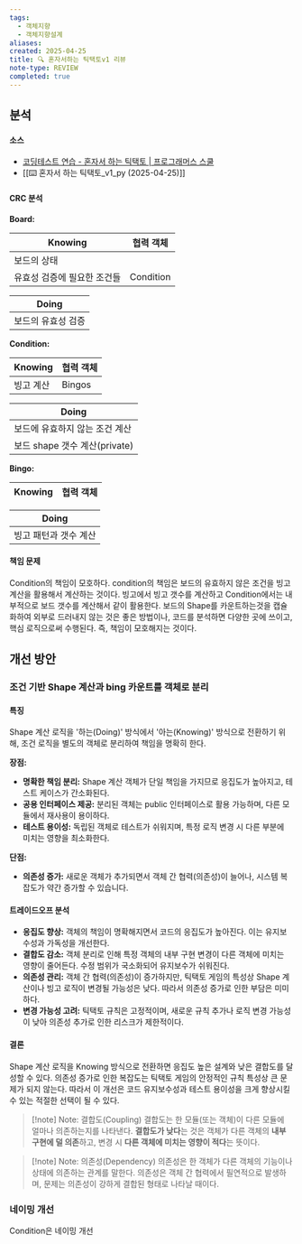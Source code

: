 ```yaml
---
tags:
  - 객체지향
  - 객체지향설계
aliases: 
created: 2025-04-25
title: 🔍 혼자서하는 틱택토v1 리뷰
note-type: REVIEW
completed: true
---
```



## 분석

#### 소스
- [코딩테스트 연습 - 혼자서 하는 틱택토 \| 프로그래머스 스쿨](https://school.programmers.co.kr/learn/courses/30/lessons/160585#)
- [[⌨️ 혼자서 하는 틱택토_v1_py (2025-04-25)]]

#### CRC 분석

**Board:**

| Knowing         | 협력 객체     |
| --------------- | --------- |
| 보드의 상태          |           |
| 유효성 검증에 필요한 조건들 | Condition |

| Doing      |
| ---------- |
| 보드의 유효성 검증 |

**Condition:**

| Knowing | 협력 객체  |
| ------- | ------ |
| 빙고 계산   | Bingos |

| Doing                   |
| ----------------------- |
| 보드에 유효하지 않는 조건 계산       |
| 보드 shape 갯수 계산(private) |

**Bingo:**

| Knowing      | 협력 객체 |
| ------------ | ----- |

| Doing        |
| ------------ |
| 빙고 패턴과 갯수 계산 |

#### 책임 문제

Condition의 책임이 모호하다. condition의 책임은 보드의 유효하지 않은 조건을 빙고 계산을 활용해서 계산하는 것이다. 빙고에서 빙고 갯수를 계산하고 Condition에서는 내부적으로 보드 갯수를 계산해서 같이 활용한다. 보드의 Shape를 카운트하는것을 캡슐화하여 외부로 드러내지 않는 것은 좋은 방법이나, 코드를 분석하면 다양한 곳에 쓰이고, 핵심 로직으로써 수행된다. 즉, 책임이 모호해지는 것이다. 

## 개선 방안

### 조건 기반 Shape 계산과 bing 카운트를 객체로 분리

#### 특징

Shape 계산 로직을 '하는(Doing)' 방식에서 '아는(Knowing)' 방식으로 전환하기 위해, 조건 로직을 별도의 객체로 분리하여 책임을 명확히 한다.

**장점:**
- **명확한 책임 분리:** Shape 계산 객체가 단일 책임을 가지므로 응집도가 높아지고, 테스트 케이스가 간소화된다.
- **공용 인터페이스 제공:** 분리된 객체는 public 인터페이스로 활용 가능하며, 다른 모듈에서 재사용이 용이하다.
- **테스트 용이성:** 독립된 객체로 테스트가 쉬워지며, 특정 로직 변경 시 다른 부분에 미치는 영향을 최소화한다.

**단점:**

- **의존성 증가:** 새로운 객체가 추가되면서 객체 간 협력(의존성)이 늘어나, 시스템 복잡도가 약간 증가할 수 있습니다.

#### 트레이드오프 분석

- **응집도 향상:** 객체의 책임이 명확해지면서 코드의 응집도가 높아진다. 이는 유지보수성과 가독성을 개선한다.
- **결합도 감소:** 객체 분리로 인해 특정 객체의 내부 구현 변경이 다른 객체에 미치는 영향이 줄어든다. 수정 범위가 국소화되어 유지보수가 쉬워진다.
- **의존성 관리:** 객체 간 협력(의존성)이 증가하지만, 틱택토 게임의 특성상 Shape 계산이나 빙고 로직이 변경될 가능성은 낮다. 따라서 의존성 증가로 인한 부담은 미미하다.
- **변경 가능성 고려:** 틱택토 규칙은 고정적이며, 새로운 규칙 추가나 로직 변경 가능성이 낮아 의존성 추가로 인한 리스크가 제한적이다.

#### 결론

Shape 계산 로직을 Knowing 방식으로 전환하면 응집도 높은 설계와 낮은 결합도를 달성할 수 있다. 의존성 증가로 인한 복잡도는 틱택토 게임의 안정적인 규칙 특성상 큰 문제가 되지 않는다. 따라서 이 개선은 코드 유지보수성과 테스트 용이성을 크게 향상시킬 수 있는 적절한 선택이 될 수 있다.

>[!note] Note: 결합도(Coupling)
>결합도는 한 모듈(또는 객체)이 다른 모듈에 얼마나 의존하는지를 나타낸다. **결합도가 낮다**는 것은 객체가 다른 객체의 **내부 구현에 덜 의존**하고, 변경 시 **다른 객체에 미치는 영향이 적다**는 뜻이다.
>

>[!note] Note: 의존성(Dependency)
>의존성은 한 객체가 다른 객체의 기능이나 상태에 의존하는 관계를 말한다. 의존성은 객체 간 협력에서 필연적으로 발생하며, 문제는 의존성이 강하게 결합된 형태로 나타날 때이다.

### 네이밍 개선

Condition은 네이밍 개선
